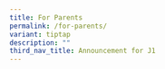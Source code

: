 ```yaml
---
title: For Parents
permalink: /for-parents/
variant: tiptap
description: ""
third_nav_title: Announcement for J1
---
```

